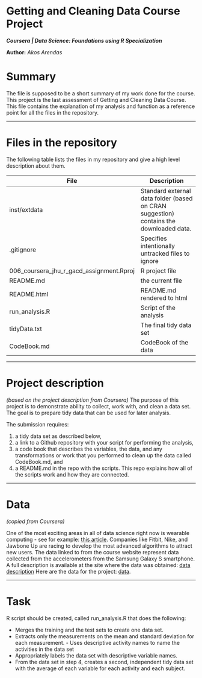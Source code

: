 Getting and Cleaning Data Course Project
==============
***Coursera | Data Science: Foundations using R Specialization***

**Author:** *Akos Arendas*

# Summary
The file is supposed to be a short summary of my work done for the course. This project is the last assessment of Getting and Cleaning Data Course. This file contains the explanation of my analysis and function as a reference point for all the files in the repository.

---


# Files in the repository
The following table lists the files in my repository and give a high level description about them.

| File | Description |
| ----------- | ----------- |
| inst/extdata | Standard external data folder (based on CRAN suggestion) contains the downloaded data. |
| .gitignore | Specifies intentionally untracked files to ignore |
| 006_coursera_jhu_r_gacd_assignment.Rproj | R project file |
| README.md | the current file |
| README.html | README.md rendered to html |
| run_analysis.R | Script of the analysis |
| tidyData.txt | The final tidy data set |
| CodeBook.md | CodeBook of the data |
---

# Project description 
*(based on the project description from Coursera)*
The purpose of this project is to demonstrate ability to collect, work with, and clean a data set. The goal is to prepare tidy data that can be used for later analysis. 

The submission requires: 
1. a tidy data set as described below, 
2. a link to a Github repository with your script for performing the analysis, 
3. a code book that describes the variables, the data, and any transformations or work that you performed to clean up the data called CodeBook.md, and
4. a README.md in the repo with the scripts. 
This repo explains how all of the scripts work and how they are connected.
---

# Data 
*(copied from Coursera)*

One of the most exciting areas in all of data science right now is wearable computing - see for example: [this article](http://www.insideactivitytracking.com/data-science-activity-tracking-and-the-battle-for-the-worlds-top-sports-brand/). Companies like Fitbit, Nike, and Jawbone Up are racing to develop the most advanced algorithms to attract new users. The data linked to from the course website represent data collected from the accelerometers from the Samsung Galaxy S smartphone. A full description is available at the site where the data was obtained: [data description](http://archive.ics.uci.edu/ml/datasets/Human+Activity+Recognition+Using+Smartphones)
Here are the data for the project:  [data](https://d396qusza40orc.cloudfront.net/getdata%2Fprojectfiles%2FUCI%20HAR%20Dataset.zip).

---

# Task
R script should be created, called run_analysis.R that does the following:

- Merges the training and the test sets to create one data set.
- Extracts only the measurements on the mean and standard deviation for each measurement. - Uses descriptive activity names to name the activities in the data set
- Appropriately labels the data set with descriptive variable names. 
- From the data set in step 4, creates a second, independent tidy data set with the average of each variable for each activity and each subject.
